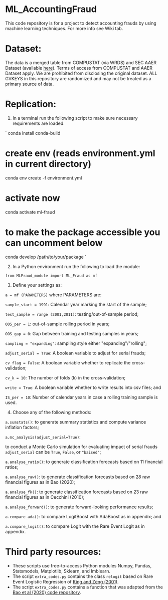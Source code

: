 # ML_AccountingFraud

This code repository is for a project to detect accounting frauds by using machine learning techniques. For more info see Wiki tab. 


# Dataset:

The data is a merged table from COMPUSTAT (via WRDS) and SEC AAER Dataset (available [here](https://sites.google.com/usc.edu/aaerdataset/home)). Terms of access from COMPUSTAT and AAER Dataset apply. We are prohibited from disclosing the original dataset. ALL GVKEYS in this repository are randomized and may not be treated as a primary source of data.

# Replication:

1) In a terminal run the following script to make sure necessary requirements are loaded:

`
conda install conda-build
# create env (reads environment.yml in current directory)
conda env create -f environment.yml
# activate now
conda activate ml-fraud
# to make the package accessible you can uncomment below
conda develop /path/to/your/package
`

2) In a Python environment run the following to load the module:

  `from MLFraud_module import ML_Fraud as mf`

3) Define your settings as:

  `a = mf (PARAMETERS)` where PARAMETERS are:

  `sample_start = 1991`: Calendar year marking the start of the sample;

  `test_sample = range (2001,2011)`: testing/out-of-sample period;

  `OOS_per = 1`: out-of-sample rolling period in years;

  `OOS_gap = 0`: Gap between training and testing samples in years;

  `sampling = "expanding"`: sampling style either "expanding"/"rolling";

  `adjust_serial = True`: A boolean variable to adjust for serial frauds;

  `cv_flag = False`: A boolean variable whether to replicate the cross-validation;

  `cv_k = 10`: The number of folds (k) in the cross-validation;

  `write = True`: A boolean variable whether to write results into csv files; and

  `IS_per = 10`: Number of calendar years in case a rolling training sample is used.

4) Choose any of the following methods:

  `a.sumstats()`: to generate summary statistics and compute variance inflation factors;
  
  `a.mc_analysis(adjust_serial=True)`: 
  
  to conduct a Monte Carlo simulation for evaluating impact of serial frauds
  `adjust_serial` can be `True`, `False`, or `"baised"`;
  
  `a.analyse_ratio()`: to generate classification forecasts based on 11 financial ratios;
  
  `a.analyse_raw()`: to generate classification forecasts based on 28 raw financial figures as in Bao (2020);
  
  `a.analyse_fk()`: to generate classification forecasts based on 23 raw financial figures as in Cecchini (2010);
  
  `a.analyse_forward()`: to generate forward-looking performance results;
  
  `a.compare_ada()`: to compare LogitBoost with AdaBoost as in appendix; and
  
  `a.compare_logit()`: to compare Logit with the Rare Event Logit as in appendix.

# Third party resources:
* These scripts use free-to-access Python modules Numpy, Pandas, Statsmodels, Matplotlib, Sklearn, and Imblearn. 
* The script `extra_codes.py` contains the class `relogit` based on Rare Event Logistic Regression of [King and Zeng (2001)](https://gking.harvard.edu/files/abs/0s-abs.shtml).
* The script `extra_codes.py` contains a function that was adapted from the [Bao et al (2020) code repository](https://github.com/JarFraud/FraudDetection).
